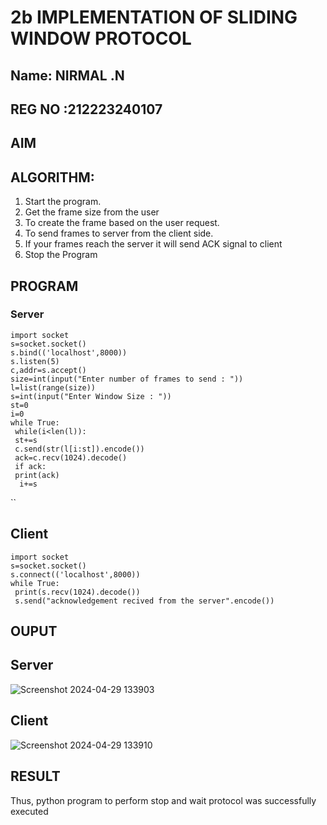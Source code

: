 # 2b IMPLEMENTATION OF SLIDING WINDOW PROTOCOL


## Name: NIRMAL .N
## REG NO :212223240107

## AIM

## ALGORITHM:
1. Start the program.
2. Get the frame size from the user
3. To create the frame based on the user request.
4. To send frames to server from the client side.
5. If your frames reach the server it will send ACK signal to client
6. Stop the Program

## PROGRAM
### Server
```
import socket
s=socket.socket()
s.bind(('localhost',8000))
s.listen(5)
c,addr=s.accept()
size=int(input("Enter number of frames to send : "))
l=list(range(size))
s=int(input("Enter Window Size : "))
st=0
i=0
while True:
 while(i<len(l)):
 st+=s
 c.send(str(l[i:st]).encode())
 ack=c.recv(1024).decode()
 if ack:
 print(ack)
  i+=s
```
``
## Client
```
import socket
s=socket.socket()
s.connect(('localhost',8000))
while True: 
 print(s.recv(1024).decode())
 s.send("acknowledgement recived from the server".encode())
```
## OUPUT
## Server

![Screenshot 2024-04-29 133903](https://github.com/23013743/2b_SLIDING_WINDOW_PROTOCOL/assets/161271714/3eaf41d7-3b6e-4a5b-b7aa-cf7e6d371f43)


## Client

![Screenshot 2024-04-29 133910](https://github.com/23013743/2b_SLIDING_WINDOW_PROTOCOL/assets/161271714/2ea3149b-a7bf-4cc2-879b-240c2a2fd5c3)

## RESULT
Thus, python program to perform stop and wait protocol was successfully executed
